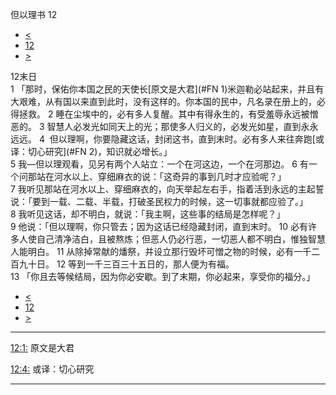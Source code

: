 ﻿





 但以理书 12




* [<](bible/DAN11.md)
* [12](bible/DAN.md)
* [>](bible/HOS01.md)



 
12末日  
1 「那时，保佑你本国之民的天使长[原文是大君](#FN
1)米迦勒必站起来，并且有大艰难，从有国以来直到此时，没有这样的。你本国的民中，凡名录在册上的，必得拯救。 
2 睡在尘埃中的，必有多人复醒。其中有得永生的，有受羞辱永远被憎恶的。 
3 智慧人必发光如同天上的光；那使多人归义的，必发光如星，直到永永远远。 
4  但以理啊，你要隐藏这话，封闭这书，直到末时。必有多人来往奔跑[或译：切心研究](#FN
2)，知识就必增长。」  
5 我—但以理观看，见另有两个人站立：一个在河这边，一个在河那边。 
6 有一个问那站在河水以上、穿细麻衣的说：「这奇异的事到几时才应验呢？」  
7 我听见那站在河水以上、穿细麻衣的，向天举起左右手，指着活到永远的主起誓说：「要到一载、二载、半载，打破圣民权力的时候，这一切事就都应验了。」 
8 我听见这话，却不明白，就说：「我主啊，这些事的结局是怎样呢？」  
9 他说：「但以理啊，你只管去；因为这话已经隐藏封闭，直到末时。 
10 必有许多人使自己清净洁白，且被熬炼；但恶人仍必行恶，一切恶人都不明白，惟独智慧人能明白。 
11 从除掉常献的燔祭，并设立那行毁坏可憎之物的时候，必有一千二百九十日。 
12 等到一千三百三十五日的，那人便为有福。  
13 「你且去等候结局，因为你必安歇。到了末期，你必起来，享受你的福分。」 
* [<](bible/DAN11.md)
* [12](bible/DAN.md)
* [>](bible/HOS01.md)





---


[12:1:](#V1)
原文是大君


[12:4:](#V4)
或译：切心研究




---









